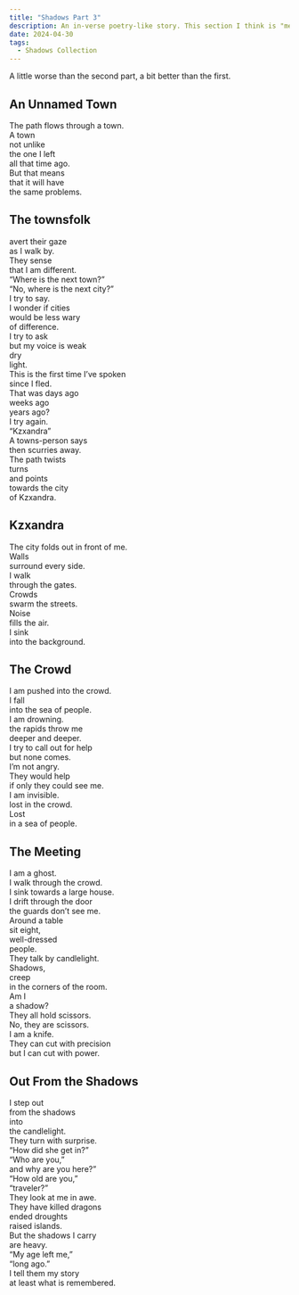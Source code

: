 ```yaml
---
title: "Shadows Part 3"
description: An in-verse poetry-like story. This section I think is "meh". 
date: 2024-04-30
tags:
  - Shadows Collection
---
```


A little worse than the second part, a bit better than the first.

## An Unnamed Town  
The path
flows through a town.  
A town  
not unlike  
the one I left  
all that time ago.  
But that means  
that it will have  
 the same problems.  
  
## The townsfolk  
avert their gaze  
as I walk by.  
They sense  
that I am different.  
“Where is the next town?”  
“No, where is the next city?”  
I try to say.  
I wonder if cities  
would be less wary  
of difference.   
I try to ask  
but my voice is weak  
dry  
light.  
This is the first time I’ve spoken  
since I fled.  
That was days ago  
weeks ago  
years ago?  
I try again.  
“Kzxandra”  
A towns-person says  
then scurries away.  
The path twists  
turns  
and points  
towards the city   
of Kzxandra.  
  
## Kzxandra  
The city folds out in front of me.  
Walls  
surround every side.   
I walk  
through the gates.  
Crowds   
swarm the streets.  
Noise  
 fills the air.  
I sink  
into the background.  
  
## The Crowd  
I am pushed into the crowd.  
I fall  
into the sea of people.  
I am drowning.  
the rapids throw me  
deeper and deeper.  
I try to call out for help  
but none comes.  
I’m not angry.  
They would help  
if only they could see me.  
I am invisible.  
lost in the crowd.  
Lost  
in a sea of people.  
  
## The Meeting  
I am a ghost.  
I walk through the crowd.  
I sink towards a large house.  
I drift through the door  
the guards don’t see me.  
Around a table  
sit eight,  
well-dressed  
people.  
They talk by candlelight.  
Shadows,  
creep  
in the corners of the room.  
Am I  
a shadow?  
They all hold scissors.  
No, they are scissors.  
I am a knife.  
They can cut with precision  
but I can cut with power.  
  
## Out From the Shadows  
I step out  
from the shadows  
into   
the candlelight.   
They turn with surprise.  
“How did she get in?”  
“Who are you,”  
and why are you here?”  
“How old are you,”  
“traveler?”  
They look at me in awe.  
They have killed dragons  
ended droughts  
raised islands.  
But the shadows I carry  
are heavy.  
“My age left me,”  
“long ago.”  
I tell them my story  
at least what is remembered.  
